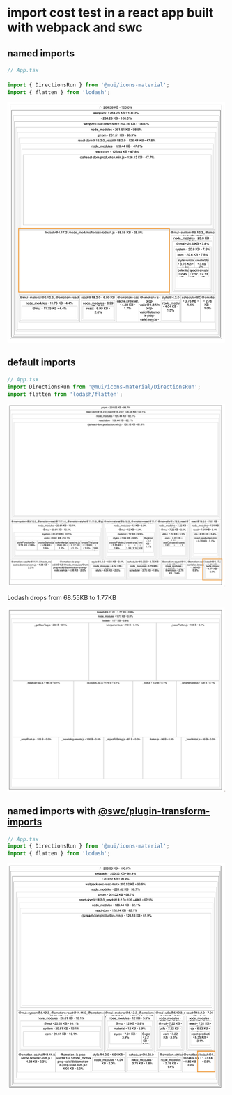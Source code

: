 # import cost test in a react app built with webpack and swc

## named imports

```js
// App.tsx

import { DirectionsRun } from '@mui/icons-material';
import { flatten } from 'lodash';
```

<img src="./docs/named-import.png" width="500" />

## default imports

```js
// App.tsx
import DirectionsRun from '@mui/icons-material/DirectionsRun';
import flatten from 'lodash/flatten';
```

<img src="./docs/default-import.png" width="500" />

Lodash drops from 68.55KB to 1.77KB

<img src="./docs/default-import-lodash.png" width="500" />

## named imports with [@swc/plugin-transform-imports](https://github.com/swc-project/plugins/tree/main/packages/transform-imports)

```js
// App.tsx
import { DirectionsRun } from '@mui/icons-material';
import { flatten } from 'lodash';
```

<img src="./docs/named-import-swc-plugin.png" width="500" />
